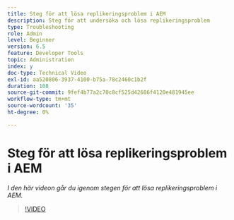 ```yaml
---
title: Steg för att lösa replikeringsproblem i AEM
description: Steg för att undersöka och lösa replikeringsproblem
type: Troubleshooting
role: Admin
level: Beginner
version: 6.5
feature: Developer Tools
topic: Administration
index: y
doc-type: Technical Video
exl-id: aa520806-3937-4100-b75a-78c2460c1b2f
duration: 108
source-git-commit: 9fef4b77a2c70c8cf525d42686f4120e481945ee
workflow-type: tm+mt
source-wordcount: '35'
ht-degree: 0%

---
```


# Steg för att lösa replikeringsproblem i AEM

*I den här videon går du igenom stegen för att lösa replikeringsproblem i AEM.*

>[!VIDEO](https://video.tv.adobe.com/v/335471?quality=12&learn=on)
